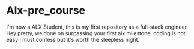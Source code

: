 # Alx-pre_course
I'm now a ALX Student, this is my first repository as a full-stack engineer.
Hey pretty, weldone on surpassing your first alx milestone, coding is not easy i must confess but it's worth the sleepless night.
